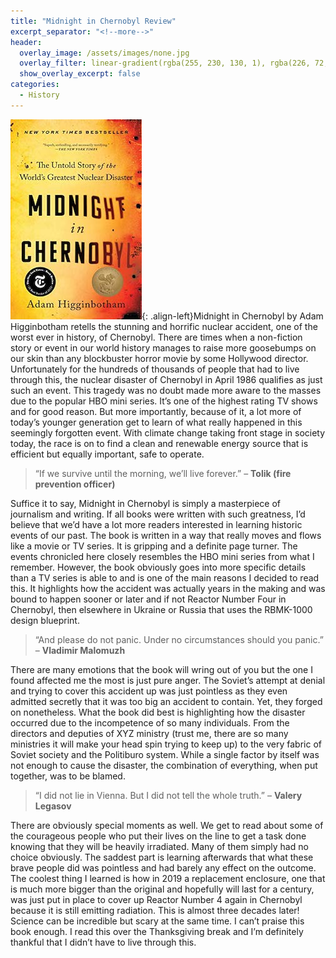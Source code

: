 ```yaml
---
title: "Midnight in Chernobyl Review"
excerpt_separator: "<!--more-->"
header:
  overlay_image: /assets/images/none.jpg
  overlay_filter: linear-gradient(rgba(255, 230, 130, 1), rgba(226, 72, 28, 1))
  show_overlay_excerpt: false
categories:
  - History
---
```

![midnight-in-chernobyl-cover](/assets/images/midnight-in-chernobyl.jpg){: .align-left}Midnight in Chernobyl by Adam Higginbotham retells the stunning and horrific nuclear accident, one of the worst ever in history, of Chernobyl. There are times when a non-fiction story or event in our world history manages to raise more goosebumps on our skin than any blockbuster horror movie by some Hollywood director. Unfortunately for the hundreds of thousands of people that had to live through this, the nuclear disaster of Chernobyl in April 1986 qualifies as just such an event. This tragedy was no doubt made more aware to the masses due to the popular HBO mini series. It’s one of the highest rating TV shows and for good reason. But more importantly, because of it, a lot more of today’s younger generation get to learn of what really happened in this seemingly forgotten event. With climate change taking front stage in society today, the race is on to find a clean and renewable energy source that is efficient but equally important, safe to operate.

>“If we survive until the morning, we’ll live forever.” – **Tolik (fire prevention officer)**

Suffice it to say, Midnight in Chernobyl is simply a masterpiece of journalism and writing. If all books were written with such greatness, I’d believe that we’d have a lot more readers interested in learning historic events of our past. The book is written in a way that really moves and flows like a movie or TV series. It is gripping and a definite page turner. The events chronicled here closely resembles the HBO mini series from what I remember. However, the book obviously goes into more specific details than a TV series is able to and is one of the main reasons I decided to read this. It highlights how the accident was actually years in the making and was bound to happen sooner or later and if not Reactor Number Four in Chernobyl, then elsewhere in Ukraine or Russia that uses the RBMK-1000 design blueprint.

>“And please do not panic. Under no circumstances should you panic.” – **Vladimir Malomuzh**

There are many emotions that the book will wring out of you but the one I found affected me the most is just pure anger. The Soviet’s attempt at denial and trying to cover this accident up was just pointless as they even admitted secretly that it was too big an accident to contain. Yet, they forged on nonetheless. What the book did best is highlighting how the disaster occurred due to the incompetence of so many individuals. From the directors and deputies of XYZ ministry (trust me, there are so many ministries it will make your head spin trying to keep up) to the very fabric of Soviet society and the Politiburo system. While a single factor by itself was not enough to cause the disaster, the combination of everything, when put together, was to be blamed.

>“I did not lie in Vienna. But I did not tell the whole truth.” – **Valery Legasov**

There are obviously special moments as well. We get to read about some of the courageous people who put their lives on the line to get a task done knowing that they will be heavily irradiated. Many of them simply had no choice obviously. The saddest part is learning afterwards that what these brave people did was pointless and had barely any effect on the outcome. The coolest thing I learned is how in 2019 a replacement enclosure, one that is much more bigger than the original and hopefully will last for a century, was just put in place to cover up Reactor Number 4 again in Chernobyl because it is still emitting radiation. This is almost three decades later! Science can be incredible but scary at the same time. I can’t praise this book enough. I read this over the Thanksgiving break and I’m definitely thankful that I didn’t have to live through this.